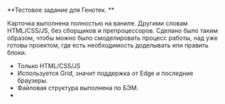**Тестовое задание для Генотек. **

Карточка выполнена полностью на ваниле.
Другими словам HTML/CSS/JS, без сборщиков и препроцессоров.
Сделано было таким образом, чтобы можно было смоделировать процесс работы, над уже готовы проектом, где есть необходимость доделывать или править блоки.

* Только HTML/CSS/JS
* Используется Grid, значит поддержка от Edge и последние браузеры. 
* Файловая структура выполнена по БЭМ.
* 